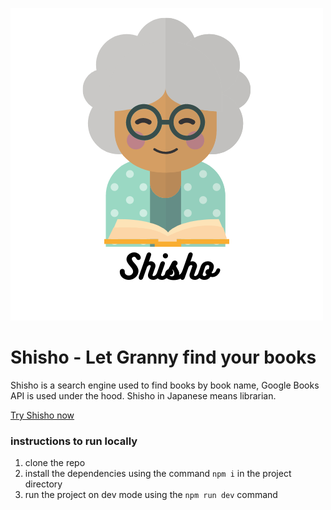 ![Shisho](./src/assets/shisho.png)

# Shisho - Let Granny find your books

Shisho is a search engine used to find books by book name, Google Books API is used under the hood.
Shisho in Japanese means librarian.

[Try Shisho now](https://danielgutin.github.io/shisho/)

### instructions to run locally
1. clone the repo
2. install the dependencies using the command ```npm i``` in the project directory
3. run the project on dev mode using the ```npm run dev``` command
